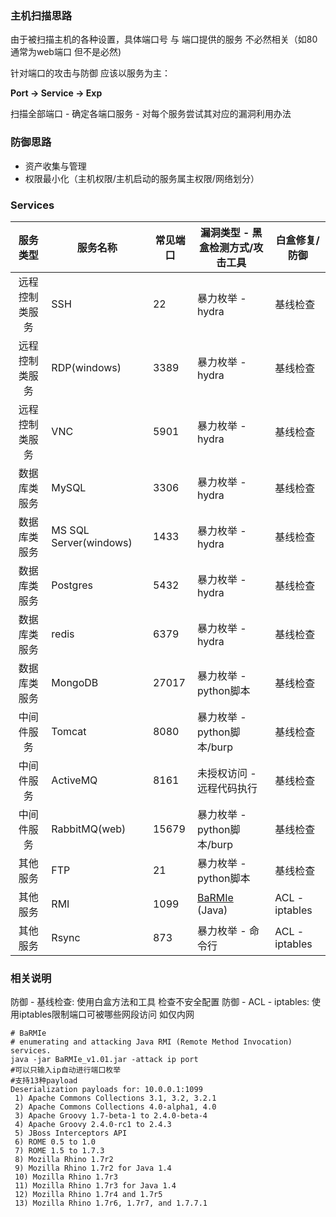 ### 主机扫描思路

由于被扫描主机的各种设置，具体端口号 与 端口提供的服务 不必然相关（如80通常为web端口 但不是必然)

针对端口的攻击与防御 应该以服务为主：

**Port -> Service -> Exp**

扫描全部端口 - 确定各端口服务 - 对每个服务尝试其对应的漏洞利用办法

### 防御思路

* 资产收集与管理
* 权限最小化（主机权限/主机启动的服务属主权限/网络划分）

### Services

|服务类型|服务名称|常见端口|漏洞类型 - 黑盒检测方式/攻击工具|白盒修复/防御|
|:-------------:|-----|-----|-----|-----|
|远程控制类服务|SSH|22|暴力枚举 - hydra|基线检查|
|远程控制类服务|RDP(windows)|3389|暴力枚举 - hydra|基线检查|
|远程控制类服务|VNC|5901|暴力枚举 - hydra|基线检查|
|数据库类服务|MySQL|3306|暴力枚举 - hydra|基线检查|
|数据库类服务|MS SQL Server(windows)|1433|暴力枚举 - hydra|基线检查|
|数据库类服务|Postgres|5432|暴力枚举 - hydra|基线检查|
|数据库类服务|redis|6379|暴力枚举 - hydra|基线检查|
|数据库类服务|MongoDB|27017|暴力枚举 - python脚本|基线检查|
|中间件服务|Tomcat|8080|暴力枚举 - python脚本/burp|基线检查|
|中间件服务|ActiveMQ|8161|未授权访问 - 远程代码执行|基线检查|
|中间件服务|RabbitMQ(web)|15679|暴力枚举 - python脚本/burp|基线检查|
|其他服务|FTP|21|暴力枚举 - python脚本|基线检查|
|其他服务|RMI|1099|[BaRMIe](https://github.com/NickstaDB/BaRMIe) (Java) |ACL - iptables|
|其他服务|Rsync|873|暴力枚举 - 命令行|ACL - iptables|


### 相关说明

防御 - 基线检查: 使用白盒方法和工具 检查不安全配置
防御 - ACL - iptables: 使用iptables限制端口可被哪些网段访问 如仅内网

```
# BaRMIe
# enumerating and attacking Java RMI (Remote Method Invocation) services.
java -jar BaRMIe_v1.01.jar -attack ip port
#可以只输入ip自动进行端口枚举
#支持13种payload
Deserialization payloads for: 10.0.0.1:1099
 1) Apache Commons Collections 3.1, 3.2, 3.2.1
 2) Apache Commons Collections 4.0-alpha1, 4.0
 3) Apache Groovy 1.7-beta-1 to 2.4.0-beta-4
 4) Apache Groovy 2.4.0-rc1 to 2.4.3
 5) JBoss Interceptors API
 6) ROME 0.5 to 1.0
 7) ROME 1.5 to 1.7.3
 8) Mozilla Rhino 1.7r2
 9) Mozilla Rhino 1.7r2 for Java 1.4
 10) Mozilla Rhino 1.7r3
 11) Mozilla Rhino 1.7r3 for Java 1.4
 12) Mozilla Rhino 1.7r4 and 1.7r5
 13) Mozilla Rhino 1.7r6, 1.7r7, and 1.7.7.1
 ```
